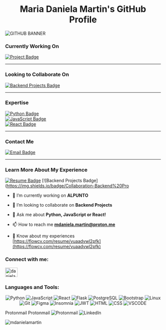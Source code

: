 <h1 align="center">Maria Daniela Martin's GitHub Profile</h1>
<img src="https://ucarecdn.com/e945fbc1-8081-4b35-bf66-b64f2bf5f9a1/GITHUBBANNER.png" alt='GITHUB BANNER'>

### Currently Working On  
[![Project Badge](https://img.shields.io/badge/Project-ALPUNTO-blue?style=flat-square)](#)

---

### Looking to Collaborate On  
[![Backend Projects Badge](https://img.shields.io/badge/Collaboration-Backend%20Projects-lightgreen?style=flat-square)](#)

---

### Expertise  
[![Python Badge](https://img.shields.io/badge/-Python-%2314354C?style=flat-square&logo=python&logoColor=white)](#)  
[![JavaScript Badge](https://img.shields.io/badge/-JavaScript-%23F7DF1E?style=flat-square&logo=javascript&logoColor=black)](#)  
[![React Badge](https://img.shields.io/badge/-React-%2361DAFB?style=flat-square&logo=react&logoColor=black)](#)

---

### Contact Me  
[![Email Badge](https://img.shields.io/badge/Email-mdaniela.martin@proton.me-red?style=flat-square)](mailto:mdaniela.martin@proton.me)

---

### Learn More About My Experience  
[![Resume Badge](https://img.shields.io/badge/Resume-View%20Here-blue?style=flat-square)](https://flowcv.com/resume/vuaadvwl2pfk)
[![Backend Projects Badge](https://img.shields.io/badge/Collaboration-Backend%20Pro
- 🔭 I’m currently working on **ALPUNTO**

- 👯 I’m looking to collaborate on **Backend Projects**

- 💬 Ask me about **Python, JavaScript or React!**

- 📫 How to reach me **mdaniela.martin@proton.me**

- 📄 Know about my experiences [https://flowcv.com/resume/vuaadvwl2pfk](https://flowcv.com/resume/vuaadvwl2pfk)

<h3 align="left">Connect with me:</h3>
<p align="left">
<a href="https://linkedin.com/in/daniela-martin1" target="blank"><img align="center" src="https://raw.githubusercontent.com/rahuldkjain/github-profile-readme-generator/master/src/images/icons/Social/linked-in-alt.svg" alt="daniela-martin1" height="30" width="40" /></a>
</p>

<h3 align="left">Languages and Tools:</h3>
<p align="center">
  <img src="https://img.shields.io/badge/-Python-%2314354C?style=for-the-badge&logo=python&logoColor=white" alt="Python">
  <img src="https://img.shields.io/badge/-JavaScript-%23F7DF1E?style=for-the-badge&logo=javascript&logoColor=black" alt="JavaScript">
  <img src="https://img.shields.io/badge/-React-%2361DAFB?style=for-the-badge&logo=react&logoColor=black" alt="React">
  <img src="https://img.shields.io/badge/-Flask-%23000000?style=for-the-badge&logo=flask&logoColor=white" alt="Flask">
  <img src="https://img.shields.io/badge/-PostgreSQL-%23336791?style=for-the-badge&logo=postgresql&logoColor=white" alt="PostgreSQL">
  <img src="https://img.shields.io/badge/-Bootstrap-%23563D7C?style=for-the-badge&logo=bootstrap&logoColor=white" alt="Bootstrap">
  <img src="https://img.shields.io/badge/-Linux-%23FCC624?style=for-the-badge&logo=linux&logoColor=black" alt="Linux">
  <img src="https://img.shields.io/badge/-Git-%23F05032?style=for-the-badge&logo=git&logoColor=white" alt="Git">
  <img src="https://img.shields.io/badge/figma-%23F24E1E.svg?style=for-the-badge&logo=figma&logoColor=white" alt="Figma">
  <img src="https://img.shields.io/badge/Insomnia-black?style=for-the-badge&logo=insomnia&logoColor=5849BE" alt="Insomnia">
  <img src="https://img.shields.io/badge/JWT-black?style=for-the-badge&logo=JSON%20web%20tokens" alt="JWT">
  <img src="https://img.shields.io/badge/html5-%23E34F26.svg?style=for-the-badge&logo=html5&logoColor=white" alt="HTML">
  <img src="https://img.shields.io/badge/css3-%231572B6.svg?style=for-the-badge&logo=css3&logoColor=white" alt="CSS">
  <img src="https://img.shields.io/badge/Visual%20Studio%20Code-0078d7.svg?style=for-the-badge&logo=visual-studio-code&logoColor=white" alt="VSCODE">


Protonmail	Protonmail	![Protonmail](https://img.shields.io/badge/ProtonMail-8B89CC?style=for-the-badge&logo=protonmail&logoColor=white)
![LinkedIn](https://img.shields.io/badge/linkedin-%230077B5.svg?style=for-the-badge&logo=linkedin&logoColor=white)
<p><img align="center" src="https://github-readme-stats.vercel.app/api/top-langs?username=mdanielamartin&show_icons=true&locale=en&layout=compact" alt="mdanielamartin" /></p>
